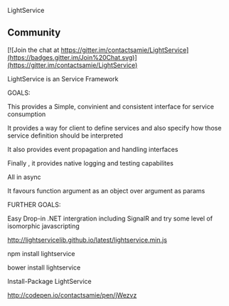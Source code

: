LightService

## Community

[![Join the chat at https://gitter.im/contactsamie/LightService](https://badges.gitter.im/Join%20Chat.svg)](https://gitter.im/contactsamie/LightService)


LightService is an Service Framework 

GOALS: 

This provides a Simple, convinient and consistent interface for service consumption

It provides a way for client to define services and also specify how those service definition should be interpreted

It also provides event propagation and handling interfaces

Finally , it provides native logging and testing capabilites

All in async

It favours function argument as an object over argument as params

FURTHER GOALS:

Easy Drop-in .NET intergration including SignalR 
and try some level of isomorphic javascripting


http://lightservicelib.github.io/latest/lightservice.min.js

npm install lightservice

bower install lightservice

Install-Package LightService

http://codepen.io/contactsamie/pen/jWezvz

